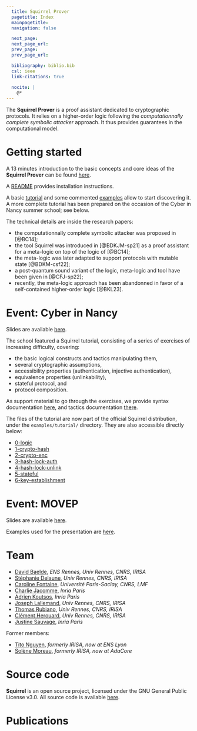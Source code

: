 ```yaml
---
  title: Squirrel Prover
  pagetitle: Index
  mainpagetitle:
  navigation: false

  next_page:
  next_page_url:
  prev_page:
  prev_page_url:

  bibliography: biblio.bib
  csl: ieee
  link-citations: true
 
  nocite: |
    @*
---
```


The **Squirrel Prover** is a proof assistant dedicated to
cryptographic protocols.
It relies on a higher-order logic
following the *computationnally complete symbolic attacker* approach.
It thus provides guarantees in the computational model.

# Getting started

A 13 minutes introduction to the basic concepts and core ideas of the **Squirrel Prover** can be found [here](https://www.youtube.com/watch?v=n-s_lGe44EM).

A [README](https://github.com/squirrel-prover/squirrel-prover/#readme) provides installation instructions.

A basic [tutorial](tutorial.html) and some commented [examples](examples.html) allow to start discovering it.
A more complete tutorial has been prepared on the occasion of the
Cyber in Nancy summer school; see below.

The technical details are inside the research papers:

* the computationnally complete symbolic attacker was proposed in [@BC14];
* the tool Squirrel was introduced in [@BDKJM-sp21] as a proof assistant for
a meta-logic on top of the logic of [@BC14];
* the meta-logic was later adapted
  to support protocols with mutable state [@BDKM-csf22];
* a post-quantum sound variant of the logic, meta-logic and tool have been
  given in [@CFJ-sp22];
* recently, the meta-logic approach has been abandonned in favor of
  a self-contained higher-order logic [@BKL23].

# Event: Cyber in Nancy

Slides are available [here](nancy22.pdf).

The school featured a Squirrel tutorial, consisting of a series of
exercises of increasing difficulty, covering:

* the basic logical constructs and tactics manipulating them,
* several cryptographic assumptions,
* accessibility properties (authentication, injective authentication),
* equivalence properties (unlinkability),
* stateful protocol, and
* protocol composition.

As support material to go through the exercises, we provide
syntax documentation [here](doc-nancy.html),
and tactics documentation [there](tactics.html).

The files of the tutorial are now part of the official Squirrel
distribution, under the `examples/tutorial/` directory.
They are also accessible directly below:

- [0-logic](files/0-logic.sp)
- [1-crypto-hash](files/1-crypto-hash.sp)
- [2-crypto-enc](files/2-crypto-enc.sp)
- [3-hash-lock-auth](files/3-hash-lock-auth.sp)
- [4-hash-lock-unlink](files/4-hash-lock-unlink.sp)
- [5-stateful](files/5-stateful.sp)
- [6-key-establishment](files/6-key-establishment.sp)

# Event: MOVEP

Slides are available [here](movep.pdf).

Examples used for the presentation are [here](examples.html).

# Team

 * [David Baelde](http://www.lsv.fr/~baelde/), _ENS Rennes, Univ Rennes, CNRS, IRISA_
 * [Stéphanie Delaune](http://people.irisa.fr/Stephanie.Delaune/), _Univ Rennes, CNRS, IRISA_
 * [Caroline Fontaine](http://www.lsv.fr/~fontaine/index.html.fr), _Université Paris-Saclay, CNRS, LMF_
 * [Charlie Jacomme](https://charlie.jacomme.fr), _Inria Paris_
 * [Adrien Koutsos](https://adrienkoutsos.fr/), _Inria Paris_
 * [Joseph Lallemand](https://people.irisa.fr/Joseph.Lallemand/), _Univ Rennes, CNRS, IRISA_
 * [Thomas Rubiano](https://people.irisa.fr/Thomas.Rubiano/), _Univ Rennes, CNRS, IRISA_
 * [Clément Herouard](https://people.irisa.fr/Clement.Herouard/), _Univ Rennes, CNRS, IRISA_
 * [Justine Sauvage](https://fr.linkedin.com/in/justine-sauvage-a05b35179), _Inria Paris_

Former members:

 * [Tito Nguyen](https://nguyentito.eu/), _formerly IRISA, now at ENS Lyon_
 * [Solène Moreau](https://pages.saclay.inria.fr/toccata/solene.moreau/), _formerly IRISA, now at AdaCore_


# Source code

**Squirrel** is an open source project, licensed under the GNU General
Public License v3.0. All source code is available
[here](https://github.com/squirrel-prover/squirrel-prover/).

# Publications
